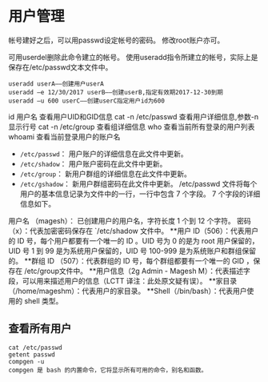 # 用户管理

帐号建好之后，可以用passwd设定帐号的密码。
修改root账户亦可。

可用userdel删除此命令建立的帐号。
使用useradd指令所建立的帐号，实际上是保存在/etc/passwd文本文件中。

```
useradd userA——创建用户userA
useradd –e 12/30/2017 userB——创建userB,指定有效期2017-12-30到期
useradd –u 600 userC——创建userC指定用户id为600
```

id 用户名	查看用户UID和GID信息
cat -n /etc/passwd	查看用户详细信息,参数-n显示行号
cat -n /etc/group	查看组详细信息
who	查看当前所有登录的用户列表
whoami	查看当前登录用户的账户名



* `/etc/passwd`： 用户账户的详细信息在此文件中更新。
* `/etc/shadow`： 用户账户密码在此文件中更新。
* `/etc/group`： 新用户群组的详细信息在此文件中更新。
* `/etc/gshadow`： 新用户群组密码在此文件中更新。
/etc/passwd 文件将每个用户的基本信息记录为文件中的一行，一行中包含 7 个字段。
7 个字段的详细信息如下。

用户名 （magesh）： 已创建用户的用户名，字符长度 1 个到 12 个字符。
密码（x）：代表加密密码保存在 `/etc/shadow 文件中。
**用户 ID（506）：代表用户的 ID 号，每个用户都要有一个唯一的 ID 。UID 号为 0 的是为 root 用户保留的，UID 号 1 到 99 是为系统用户保留的，UID 号 100-999 是为系统账户和群组保留的。
**群组 ID （507）：代表群组的 ID 号，每个群组都要有一个唯一的 GID ，保存在 /etc/group文件中。
**用户信息（2g Admin - Magesh M）：代表描述字段，可以用来描述用户的信息（LCTT 译注：此处原文疑有误）。
**家目录（/home/mageshm）：代表用户的家目录。
**Shell（/bin/bash）：代表用户使用的 shell 类型。

## 查看所有用户
```
cat /etc/passwd
getent passwd
compgen -u
compgen 是 bash 的内置命令，它将显示所有可用的命令，别名和函数。
```



